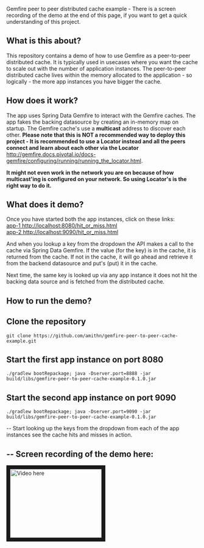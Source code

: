 Gemfire peer to peer distributed cache example - There is a screen recording of the demo at the end of this page, if you want to get a quick understanding of this project.

What is this about?
--
This repository contains a demo of how to use Gemfire as a peer-to-peer distributed cache. It is typically used in usecases where you want the cache to scale out with the number of application instances. The peer-to-peer distributed cache lives within the memory allocated to the application - so logically - the more app instances you have bigger the cache.

How does it work?
--
The app uses Spring Data Gemfire to interact with the Gemfire caches. The app fakes the backing datasource by creating an in-memory map on startup. The Gemfire cache's use a **multicast** address to discover each other. **Please note that this is NOT a recommended way to deploy this project - It is recommended to use a Locator instead and all the peers connect and learn about each other via the Locator** http://gemfire.docs.pivotal.io/docs-gemfire/configuring/running/running_the_locator.html.

**It might not even work in the network you are on because of how multicast'ing is configured on your network. So using Locator's is the right way to do it.**

What does it demo?
--
Once you have started both the app instances, click on these links:    
[app-1  http://localhost:8080/hit_or_miss.html](http://localhost:8080/hit_or_miss.html "Title")    
[app-2  http://localhost:9090/hit_or_miss.html](http://localhost:9090/hit_or_miss.html "Title")    


And when you lookup a key from the dropdown the API makes a call to the cache via Spring Data Gemfire. If the value (for the key) is in the cache, it is returned from the cache. If not in the cache, it will go ahead and retrieve it from the backend datasource and put's (put) it in the cache.

Next time, the same key is looked up via any app instance it does not hit the backing data source and is fetched from the distributed cache.

How to run the demo?
--
Clone the repository
--
    git clone https://github.com/amithn/gemfire-peer-to-peer-cache-example.git

Start the first app instance on port 8080
--
    ./gradlew bootRepackage; java -Dserver.port=8888 -jar build/libs/gemfire-peer-to-peer-cache-example-0.1.0.jar

Start the second app instance on port 9090
--
    ./gradlew bootRepackage; java -Dserver.port=9090 -jar build/libs/gemfire-peer-to-peer-cache-example-0.1.0.jar

--
Start looking up the keys from the dropdown from each of the app instances see the cache hits and misses in action.

--
Screen recording of the demo here:
--
<a href="https://www.youtube.com/watch?v=qFBNMcMa07M
" target="_blank"><img src="https://i.ytimg.com/vi/qFBNMcMa07M/1.jpg?time=1476625530052" 
alt="Video here" width="240" height="180" border="10" /></a>


